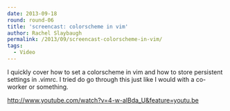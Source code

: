 ```yaml
---
date: 2013-09-18
round: round-06
title: 'screencast: colorscheme in vim'
author: Rachel Slaybaugh
permalink: /2013/09/screencast-colorscheme-in-vim/
tags:
  - Video
---
```

I quickly cover how to set a colorscheme in vim and how to store persistent settings in .vimrc. I tried do go through this just like I would with a co-worker or something.

<http://www.youtube.com/watch?v=4-w-alBda_U&feature=youtu.be>
